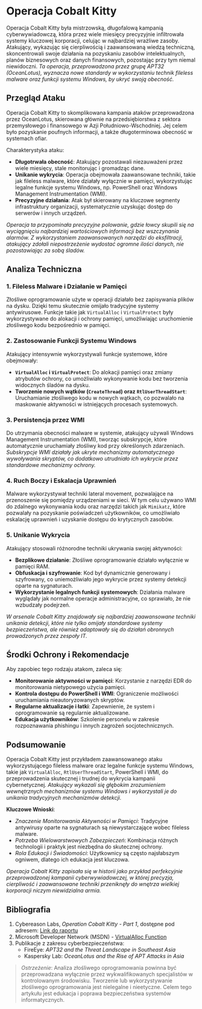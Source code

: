 # Operacja Cobalt Kitty

Operacja Cobalt Kitty była mistrzowską, długofalową kampanią cyberwywiadowczą, która przez wiele miesięcy precyzyjnie infiltrowała systemy kluczowej korporacji, celując w najbardziej wrażliwe zasoby. Atakujący, wykazując się cierpliwością i zaawansowaną wiedzą techniczną, skoncentrowali swoje działania na pozyskaniu zasobów intelektualnych, planów biznesowych oraz danych finansowych, pozostając przy tym niemal niewidoczni. *Ta operacja, przeprowadzona przez grupę APT32 (OceanLotus), wyznacza nowe standardy w wykorzystaniu technik fileless malware oraz funkcji systemu Windows, by ukryć swoją obecność.*

## Przegląd Ataku

Operacja Cobalt Kitty to skomplikowana kampania ataków przeprowadzona przez OceanLotus, skierowana głównie na przedsiębiorstwa z sektora przemysłowego i finansowego w Azji Południowo-Wschodniej. Jej celem było pozyskanie poufnych informacji, a także długoterminowa obecność w systemach ofiar.

Charakterystyka ataku:
- **Długotrwała obecność**: Atakujący pozostawali niezauważeni przez wiele miesięcy, stale monitorując i gromadząc dane.
- **Unikanie wykrycia**: Operacja obejmowała zaawansowane techniki, takie jak fileless malware, które działały wyłącznie w pamięci, wykorzystując legalne funkcje systemu Windows, np. PowerShell oraz Windows Management Instrumentation (WMI).
- **Precyzyjne działania**: Atak był skierowany na kluczowe segmenty infrastruktury organizacji, systematycznie uzyskując dostęp do serwerów i innych urządzeń.

*Operacja ta przypominała precyzyjne polowanie, gdzie łowcy skupili się na wyciągnięciu najbardziej wartościowych informacji bez wszczynania alarmów. Z wykorzystaniem zaawansowanych narzędzi do eksfiltracji, atakujący zdołali niepostrzeżenie wydostać ogromne ilości danych, nie pozostawiając za sobą śladów.*

## Analiza Techniczna

### 1. Fileless Malware i Działanie w Pamięci
Złośliwe oprogramowanie użyte w operacji działało bez zapisywania plików na dysku. Dzięki temu skutecznie omijało tradycyjne systemy antywirusowe. Funkcje takie jak `VirtualAlloc` i `VirtualProtect` były wykorzystywane do alokacji i ochrony pamięci, umożliwiając uruchomienie złośliwego kodu bezpośrednio w pamięci.

### 2. Zastosowanie Funkcji Systemu Windows
Atakujący intensywnie wykorzystywali funkcje systemowe, które obejmowały:
- **`VirtualAlloc` i `VirtualProtect`**: Do alokacji pamięci oraz zmiany atrybutów ochrony, co umożliwiało wykonywanie kodu bez tworzenia widocznych śladów na dysku.
- **Tworzenie nowych wątków (`CreateThread`) oraz `RtlUserThreadStart`**: Uruchamianie złośliwego kodu w nowych wątkach, co pozwalało na maskowanie aktywności w istniejących procesach systemowych.

### 3. Persistencja przez WMI
Do utrzymania obecności malware w systemie, atakujący używali Windows Management Instrumentation (WMI), tworząc subskrypcje, które automatycznie uruchamiały złośliwy kod przy określonych zdarzeniach. *Subskrypcje WMI działały jak ukryte mechanizmy automatycznego wywoływania skryptów, co dodatkowo utrudniało ich wykrycie przez standardowe mechanizmy ochrony.*

### 4. Ruch Boczy i Eskalacja Uprawnień
Malware wykorzystywał techniki lateral movement, pozwalające na przenoszenie się pomiędzy urządzeniami w sieci. W tym celu używano WMI do zdalnego wykonywania kodu oraz narzędzi takich jak `Mimikatz`, które pozwalały na pozyskanie poświadczeń użytkowników, co umożliwiało eskalację uprawnień i uzyskanie dostępu do krytycznych zasobów.

### 5. Unikanie Wykrycia
Atakujący stosowali różnorodne techniki ukrywania swojej aktywności:
- **Bezplikowe działanie**: Złośliwe oprogramowanie działało wyłącznie w pamięci RAM.
- **Obfuskacja i szyfrowanie**: Kod był dynamicznie generowany i szyfrowany, co uniemożliwiało jego wykrycie przez systemy detekcji oparte na sygnaturach.
- **Wykorzystanie legalnych funkcji systemowych**: Działania malware wyglądały jak normalne operacje administracyjne, co sprawiało, że nie wzbudzały podejrzeń.

*W arsenale Cobalt Kitty znajdowały się najbardziej zaawansowane techniki unikania detekcji, które nie tylko omijały standardowe systemy bezpieczeństwa, ale również adaptowały się do działań obronnych prowadzonych przez zespoły IT.*

## Środki Ochrony i Rekomendacje

Aby zapobiec tego rodzaju atakom, zaleca się:
- **Monitorowanie aktywności w pamięci**: Korzystanie z narzędzi EDR do monitorowania nietypowego użycia pamięci.
- **Kontrola dostępu do PowerShell i WMI**: Ograniczenie możliwości uruchamiania nieautoryzowanych skryptów.
- **Regularne aktualizacje i łatki**: Zapewnienie, że system i oprogramowanie są regularnie aktualizowane.
- **Edukacja użytkowników**: Szkolenie personelu w zakresie rozpoznawania phishingu i innych zagrożeń socjotechnicznych.

## Podsumowanie

Operacja Cobalt Kitty jest przykładem zaawansowanego ataku wykorzystującego fileless malware oraz legalne funkcje systemu Windows, takie jak `VirtualAlloc`, `RtlUserThreadStart`, PowerShell i WMI, do przeprowadzenia skutecznej i trudnej do wykrycia kampanii cybernetycznej. *Atakujący wykazali się głębokim zrozumieniem wewnętrznych mechanizmów systemu Windows i wykorzystali je do unikania tradycyjnych mechanizmów detekcji.*

**Kluczowe Wnioski**:
- *Znaczenie Monitorowania Aktywności w Pamięci*: Tradycyjne antywirusy oparte na sygnaturach są niewystarczające wobec fileless malware.
- *Potrzeba Wielowarstwowych Zabezpieczeń*: Kombinacja różnych technologii i praktyk jest niezbędna do skutecznej ochrony.
- *Rola Edukacji i Świadomości*: Użytkownicy są często najsłabszym ogniwem, dlatego ich edukacja jest kluczowa.

*Operacja Cobalt Kitty zapisała się w historii jako przykład perfekcyjnie przeprowadzonej kampanii cyberwywiadowczej, w której precyzja, cierpliwość i zaawansowane techniki przeniknęły do wnętrza wielkiej korporacji niczym niewidzialna armia.*

## Bibliografia

1. Cybereason Labs, *Operation Cobalt Kitty - Part 1*, dostępne pod adresem: [Link do raportu](https://www.cybereason.com/.../Cybereason%20Labs...)
2. Microsoft Developer Network (MSDN) - [VirtualAlloc Function](https://learn.microsoft.com/.../nf-memoryapi-virtualalloc)
3. Publikacje z zakresu cyberbezpieczeństwa:
   - FireEye: *APT32 and the Threat Landscape in Southeast Asia*
   - Kaspersky Lab: *OceanLotus and the Rise of APT Attacks in Asia*

> *Ostrzeżenie*: Analiza złośliwego oprogramowania powinna być przeprowadzana wyłącznie przez wykwalifikowanych specjalistów w kontrolowanym środowisku. Tworzenie lub wykorzystywanie złośliwego oprogramowania jest nielegalne i nieetyczne. Celem tego artykułu jest edukacja i poprawa bezpieczeństwa systemów informatycznych.
```